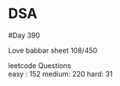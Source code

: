 # DSA

#Day 390

Love babbar sheet
    108/450
    
leetcode Questions   
easy : 152
medium: 220
hard: 31

 

